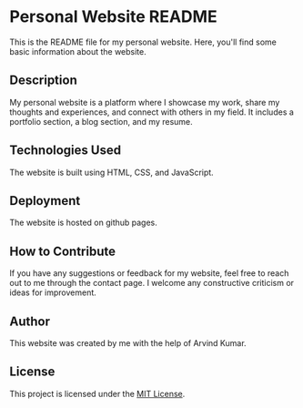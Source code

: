 
# Personal Website README

This is the README file for my personal website. Here, you'll find some basic information about the website.

## Description

My personal website is a platform where I showcase my work, share my thoughts and experiences, and connect with others in my field. It includes a portfolio section, a blog section, and my resume.

## Technologies Used

The website is built using HTML, CSS, and JavaScript. 

## Deployment

The website is hosted on github pages.

## How to Contribute

If you have any suggestions or feedback for my website, feel free to reach out to me through the contact page. I welcome any constructive criticism or ideas for improvement.

## Author

This website was created by me with the help of Arvind Kumar. 

## License

This project is licensed under the [MIT License](LICENSE).
